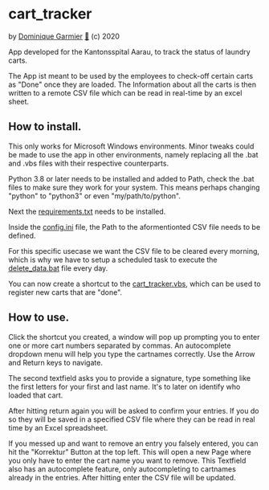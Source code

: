 # cart_tracker
by [Dominique Garmier](https://github.com/dominiquegarmier) [📧](mailto:dominique@garmier.ch) (c) 2020

App developed for the Kantonsspital Aarau, to track the status of laundry carts.

The App ist meant to be used by the employees to check-off certain carts as "Done" once they are loaded.
The Information about all the carts is then written to a remote CSV file which can be read in real-time by an excel sheet.

## How to install.

This only works for Microsoft Windows environments. Minor tweaks could be made to use the app in other environments,
namely replacing all the .bat and .vbs files with their respective counterparts.

Python 3.8 or later needs to be installed and added to Path, check the .bat files to make sure they work for your system.
This means perhaps changing "python" to "python3" or even "my/path/to/python".

Next the [requirements.txt](./requirements.txt) needs to be installed.

Inside the [config.ini](./config.ini) file, the Path to the aformentionted CSV file needs to be defined.

For this specific usecase we want the CSV file to be cleared every morning, which is why we have to setup a scheduled task to execute the [delete_data.bat](./delete_data.bat) file every day.

You can now create a shortcut to the [cart_tracker.vbs](./cart_tracker.vbs), which can be used to register new carts that are "done".

## How to use.

Click the shortcut you created, a window will pop up prompting you to enter one or more cart numbers separated by commas. An autocomplete dropdown menu will help you type the cartnames correctly. Use the Arrow and Return keys to navigate.

The second textfield asks you to provide a signature, type something like the first letters for your first and last name. It's to later on identify who loaded that cart.

After hitting return again you will be asked to confirm your entries. If you do so they will be saved in a specified CSV file where they can be read in real time by an Excel spreadsheet.

If you messed up and want to remove an entry you falsely entered, you can hit the "Korrektur" Button at the top left. This will open a new Page where you only have to enter the cart name you want to remove. This Textfield also has an autocomplete feature, only autocompleting to cartnames already in the entries. After hitting enter the CSV file will be updated.